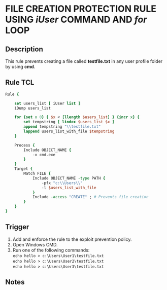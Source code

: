# FILE CREATION PROTECTION RULE USING *iUser* COMMAND AND *for* LOOP

## Description
This rule prevents creating a file called **testfile.txt** in any user profile folder by using **cmd**.

## Rule TCL
```tcl
Rule {

    set users_list [ iUser list ]
    iDump users_list

    for {set x 0} { $x < [llength $users_list] } {incr x} {
        set tempstring [ lindex $users_list $x ]
        append tempstring "\\testfile.txt"
        lappend users_list_with_file $tempstring
    }

    Process {
        Include OBJECT_NAME {
            -v cmd.exe
        }
    }
    Target {
        Match FILE {
            Include OBJECT_NAME -type PATH {
                -pfx "c:\\Users\\"
                -l $users_list_with_file
            }
            Include -access "CREATE" ; # Prevents file creation
        }
    }
}
```

## Trigger
1. Add and enforce the rule to the exploit prevention policy.
2. Open Windows CMD.
3. Run one of the following commands:<br>
`echo hello > c:\Users\User1\testfile.txt`<br>
`echo hello > c:\Users\User2\testfile.txt`<br>
`echo hello > c:\Users\User3\testfile.txt`

## Notes